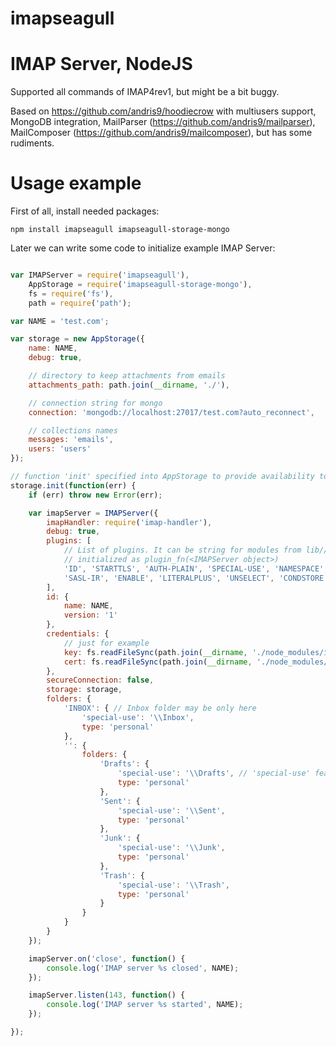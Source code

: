 imapseagull
===========

# IMAP Server, NodeJS

Supported all commands of IMAP4rev1, but might be a bit buggy.

Based on https://github.com/andris9/hoodiecrow with multiusers support, MongoDB integration, MailParser (https://github.com/andris9/mailparser), MailComposer (https://github.com/andris9/mailcomposer), but has some rudiments.

# Usage example

First of all, install needed packages:

```npm install imapseagull imapseagull-storage-mongo```

Later we can write some code to initialize example IMAP Server:

```js

var IMAPServer = require('imapseagull'),
    AppStorage = require('imapseagull-storage-mongo'),
    fs = require('fs'),
    path = require('path');

var NAME = 'test.com';

var storage = new AppStorage({
    name: NAME,
    debug: true,

    // directory to keep attachments from emails
    attachments_path: path.join(__dirname, './'),

    // connection string for mongo
    connection: 'mongodb://localhost:27017/test.com?auto_reconnect',

    // collections names
    messages: 'emails',
    users: 'users'
});

// function 'init' specified into AppStorage to provide availability to redefine it
storage.init(function(err) {
    if (err) throw new Error(err);

    var imapServer = IMAPServer({
        imapHandler: require('imap-handler'),
        debug: true,
        plugins: [
            // List of plugins. It can be string for modules from lib//plugins/*.js or functions, that will be
            // initialized as plugin_fn(<IMAPServer object>)
            'ID', 'STARTTLS', 'AUTH-PLAIN', 'SPECIAL-USE', 'NAMESPACE', 'IDLE', /*'LOGINDISABLED',*/
            'SASL-IR', 'ENABLE', 'LITERALPLUS', 'UNSELECT', 'CONDSTORE'
        ],
        id: {
            name: NAME,
            version: '1'
        },
        credentials: {
            // just for example
            key: fs.readFileSync(path.join(__dirname, './node_modules/imapseagull/tests/server.crt')),
            cert: fs.readFileSync(path.join(__dirname, './node_modules/imapseagull/tests/server.key'))
        },
        secureConnection: false,
        storage: storage,
        folders: {
            'INBOX': { // Inbox folder may be only here
                'special-use': '\\Inbox',
                type: 'personal'
            },
            '': {
                folders: {
                    'Drafts': {
                        'special-use': '\\Drafts', // 'special-use' feature is in core of our IMAP implementation
                        type: 'personal'
                    },
                    'Sent': {
                        'special-use': '\\Sent',
                        type: 'personal'
                    },
                    'Junk': {
                        'special-use': '\\Junk',
                        type: 'personal'
                    },
                    'Trash': {
                        'special-use': '\\Trash',
                        type: 'personal'
                    }
                }
            }
        }
    });

    imapServer.on('close', function() {
        console.log('IMAP server %s closed', NAME);
    });

    imapServer.listen(143, function() {
        console.log('IMAP server %s started', NAME);
    });

});
```

